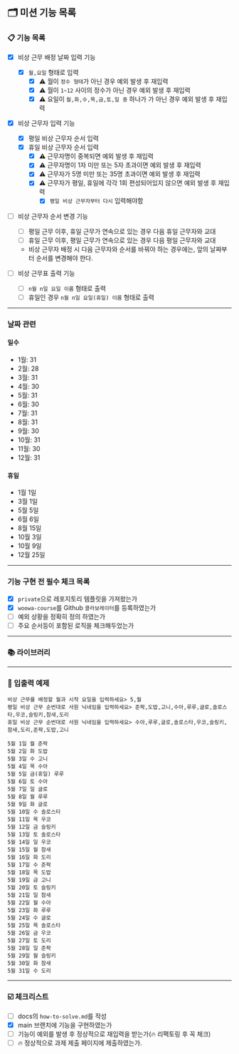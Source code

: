 ## 🗂 미션 기능 목록

### 📋 기능 목록

- [x] 비상 근무 배정 날짜 입력 기능
  - [x] `월,요일` 형태로 입력
    * [x] ⚠️ 월이 `정수 형태`가 아닌 경우 예외 발생 후 재입력
    * [x] ⚠️ 월이 `1~12` 사이의 정수가 아닌 경우 예외 발생 후 재입력
    * [x] ⚠️ 요일이 `월,화,수,목,금,토,일 중` 하나가 가 아닌 경우 예외 발생 후 재입력

- [x] 비상 근무자 입력 기능
  - [x] 평일 비상 근무자 순서 입력
  - [x] 휴일 비상 근무자 순서 입력
    * [x] ⚠️ 근무자명이 중복되면 예외 발생 후 재입력
    * [x] ⚠️ 근무자명이 1자 미만 또는 5자 초과이면 예외 발생 후 재입력
    * [x] ⚠️ 근무자가 5명 미만 또는 35명 초과이면 예외 발생 후 재입력
    * [x] ⚠️ 근무자가 평일, 휴일에 각각 1회 편성되어있지 않으면 예외 발생 후 재입력
      * [x] `평일 비상 근무자부터 다시` 입력해야함

- [ ] 비상 근무자 순서 변경 기능
  - [ ] 평일 근무 이후, 휴일 근무가 연속으로 있는 경우 다음 휴일 근무자와 교대
  - [ ] 휴일 근무 이후, 평일 근무가 연속으로 있는 경우 다음 평일 근무자와 교대
  - 비상 근무자 배정 시 다음 근무자와 순서를 바꿔야 하는 경우에는, 앞의 날짜부터 순서를 변경해야 한다.
  
- [ ] 비상 근무표 출력 기능
  - [ ] `n월 n일 요일 이름` 형태로 출력
  - [ ] 휴일인 경우 `n월 n일 요일(휴일) 이름` 형태로 출력

---

### 날짜 관련

#### 일수
- 1월: 31
- 2월: 28
- 3월: 31
- 4월: 30
- 5월: 31
- 6월: 30
- 7월: 31
- 8월: 31
- 9월: 30
- 10월: 31
- 11월: 30
- 12월: 31

#### 휴일
- 1월 1일
- 3월 1일
- 5월 5일
- 6월 6일
- 8월 15일
- 10월 3일
- 10월 9일
- 12월 25일


---

### 기능 구현 전 필수 체크 목록

- [x] `private`으로 레포지토리 템플릿을 가져왔는가
- [x] `woowa-course`를 Github `콜라보레이터`를 등록하였는가
- [ ] 예외 상황을 정확히 정의 하였는가
- [ ] 주요 순서등이 포함된 로직을 체크해두었는가

---

### 📚 라이브러리

---

### 💬 입출력 예제
```
비상 근무를 배정할 월과 시작 요일을 입력하세요> 5,월
평일 비상 근무 순번대로 사원 닉네임을 입력하세요> 준팍,도밥,고니,수아,루루,글로,솔로스타,우코,슬링키,참새,도리
휴일 비상 근무 순번대로 사원 닉네임을 입력하세요> 수아,루루,글로,솔로스타,우코,슬링키,참새,도리,준팍,도밥,고니

5월 1일 월 준팍
5월 2일 화 도밥
5월 3일 수 고니
5월 4일 목 수아
5월 5일 금(휴일) 루루
5월 6일 토 수아
5월 7일 일 글로
5월 8일 월 루루
5월 9일 화 글로
5월 10일 수 솔로스타
5월 11일 목 우코
5월 12일 금 슬링키
5월 13일 토 솔로스타
5월 14일 일 우코
5월 15일 월 참새
5월 16일 화 도리
5월 17일 수 준팍
5월 18일 목 도밥
5월 19일 금 고니
5월 20일 토 슬링키
5월 21일 일 참새
5월 22일 월 수아
5월 23일 화 루루
5월 24일 수 글로
5월 25일 목 솔로스타
5월 26일 금 우코
5월 27일 토 도리
5월 28일 일 준팍
5월 29일 월 슬링키
5월 30일 화 참새
5월 31일 수 도리
```

---

###  ☑️ 체크리스트

- [ ] docs의 `how-to-solve.md`를 작성
- [x] main 브랜치에 기능을 구현하였는가
- [ ] 기능이 예외를 발생 후 정상적으로 재입력을 받는가(🔥 리팩토링 후 꼭 체크)
- [ ] 🔥 정상적으로 과제 제출 페이지에 제출하였는가.

